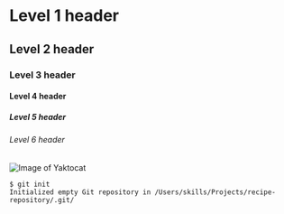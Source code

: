 # Level 1 header
## Level 2 header
### Level 3 header
#### Level 4 header
##### Level 5 header
###### Level 6 header

![Image of Yaktocat](https://octodex.github.com/images/yaktocat.png)

```
$ git init
Initialized empty Git repository in /Users/skills/Projects/recipe-repository/.git/
```